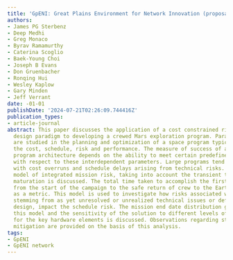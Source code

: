 ```yaml
---
title: 'GpENI: Great Plains Environment for Network Innovation (proposal)'
authors:
- James PG Sterbenz
- Deep Medhi
- Greg Monaco
- Byrav Ramamurthy
- Caterina Scoglio
- Baek-Young Choi
- Joseph B Evans
- Don Gruenbacher
- Ronqing Hui
- Wesley Kaplow
- Gary Minden
- Jeff Verrant
date: -01-01
publishDate: '2024-07-21T02:26:09.744416Z'
publication_types:
- article-journal
abstract: This paper discusses the application of a cost constrained risk informed
  design paradigm to developing a crewed Mars exploration program. Parameters that
  are studied in the planning and optimization of a space program typically include
  the cost, schedule, risk and performance. The measure of success of a given space
  program architecture depends on the ability to meet certain predefined criteria
  with respect to these interdependent parameters. Large programs tend to be beset
  with cost overruns and schedule delays arising from technical risks. A notional
  model of integrated mission risk, taking into account the transient trends of hardware
  maturation is discussed. The total time taken to accomplish the first complete mission-
  from the start of the campaign to the safe return of crew to the Earth is considered
  as a metric. This model is used to investigate how risks associated with hardware,
  stemming from as yet unresolved or unrealized technical issues or defects in the
  design, impact the schedule risk. The mission end date distribution generated by
  this model and the sensitivity of the solution to different levels of initial maturity
  for the key hardware elements is discussed. Observations regarding strategic risk
  mitigation are provided on the basis of this analysis.
tags:
- GpENI
- GpENI network
---
```

